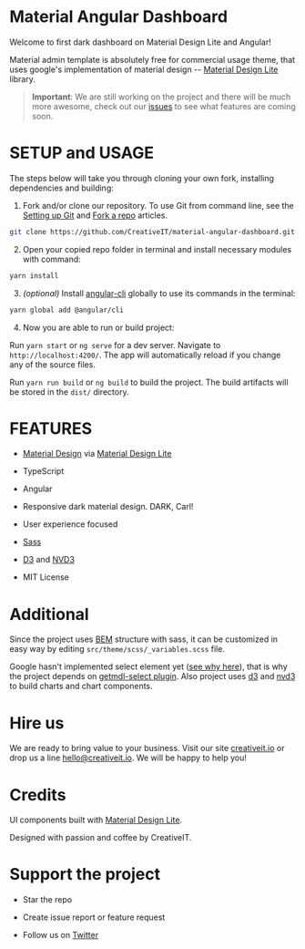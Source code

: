 # Material Angular Dashboard

Welcome to first dark dashboard on Material Design Lite and Angular!

Material admin template is absolutely free for commercial usage theme, that uses google's implementation of material design -- [Material Design Lite](http://www.getmdl.io) library.

> **Important**: We are still working on the project and there will be much more awesome, check out our [issues](https://github.com/CreativeIT/material-angular-dashboard/issues) to see what features are coming soon.

# SETUP and USAGE

The steps below will take you through cloning your own fork, installing dependencies and building:

1. Fork and/or clone our repository. To use Git from command line, see the [Setting up Git](https://help.github.com/articles/set-up-git/) and [Fork a repo](https://help.github.com/articles/fork-a-repo/) articles.

```bash
git clone https://github.com/CreativeIT/material-angular-dashboard.git
```

2. Open your copied repo folder in terminal and install necessary modules with command:

```bash
yarn install
```

3. _(optional)_ Install [angular-cli](https://cli.angular.io/) globally to use its commands in the terminal:

```bash
yarn global add @angular/cli
```

4. Now you are able to run or build project:

Run `yarn start` or `ng serve` for a dev server. Navigate to `http://localhost:4200/`. The app will automatically reload if you change any of the source files.

Run `yarn run build` or `ng build` to build the project. The build artifacts will be stored in the `dist/` directory.

# FEATURES

* [Material Design](http://www.google.com/design/spec/material-design/introduction.html) via [Material Design Lite](http://getmdl.io)

* TypeScript

* Angular

* Responsive dark material design. DARK, Carl!

* User experience focused

* [Sass](http://sass-lang.com/)

* [D3](https://d3js.org/) and [NVD3](http://nvd3.org/)

* MIT License

# Additional

Since the project uses [BEM](http://getbem.com) structure with sass, it can be customized in easy way by editing `src/theme/scss/_variables.scss` file.

Google hasn't implemented select element yet ([see why here](http://37.media.tumblr.com/6a9fcffde2da977266b0ea99b15d5803/tumblr_n42cjjsriB1smcbm7o1_400.gif)), that is why the project depends on [getmdl-select plugin](https://github.com/CreativeIT/getmdl-select). Also project uses [d3](https://d3js.org/) and [nvd3](http://nvd3.org/) to build charts and chart components.

# Hire us

We are ready to bring value to your business. Visit our site [creativeit.io](http://creativeit.io/) or drop us a line <hello@creativeit.io>. We will be happy to help you!

# Credits

UI components built with [Material Design Lite](http://www.getmdl.io).

Designed with passion and coffee by CreativeIT.

# Support the project

* Star the repo

* Create issue report or feature request

* Follow us on [Twitter](https://twitter.com/intent/follow?screen_name=CreativeITeam)
